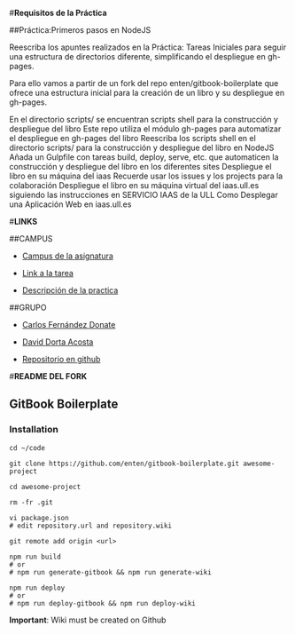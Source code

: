 #__Requisitos de la Práctica__

##Práctica:Primeros pasos en NodeJS

Reescriba los apuntes realizados en la Práctica: Tareas Iniciales para seguir una estructura de directorios diferente, simplificando el despliegue en gh-pages.

Para ello vamos a partir de un fork del repo enten/gitbook-boilerplate que ofrece una estructura inicial para la creación de un libro y su despliegue en gh-pages.

En el directorio scripts/ se encuentran scripts shell para la construcción y despliegue del libro
Este repo utiliza el módulo gh-pages para automatizar el despliegue en gh-pages del libro
Reescriba los scripts shell en el directorio scripts/ para la construcción y despliegue del libro en NodeJS
Añada un Gulpfile con tareas build, deploy, serve, etc. que automaticen la construcción y despliegue del libro en los diferentes sites
Despliegue el libro en su máquina del iaas
Recuerde usar los issues y los projects para la colaboración
Despliegue el libro en su máquina virtual del iaas.ull.es siguiendo las instrucciones en
SERVICIO IAAS de la ULL
Como Desplegar una Aplicación Web en iaas.ull.es

#__LINKS__

##CAMPUS

* [Campus de la asignatura](https://campusvirtual.ull.es/1617/course/view.php?id=1136)

* [Link a la tarea](https://campusvirtual.ull.es/1617/mod/workshop/view.php?id=166756)

* [Descripción de la practica](https://casianorodriguezleon.gitbooks.io/ull-esit-1617/practicas/practicatareasiniciales.html)

##GRUPO

* [Carlos Fernández Donate](https://charly-poket.github.io)

* [David Dorta Acosta](https://alu0100851236.github.io/)

* [Repositorio en github](https://github.com/ULL-ESIT-DSI-1617/primeros-pasos-en-nodejs-carlos-david-35l2-2.git)



#__README DEL FORK__

## GitBook Boilerplate

### Installation

```shell
cd ~/code

git clone https://github.com/enten/gitbook-boilerplate.git awesome-project

cd awesome-project

rm -fr .git

vi package.json
# edit repository.url and repository.wiki

git remote add origin <url>

npm run build
# or
# npm run generate-gitbook && npm run generate-wiki

npm run deploy
# or
# npm run deploy-gitbook && npm run deploy-wiki
```
__Important__: Wiki must be created on Github
